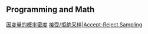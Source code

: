 ## Programming and Math

[因变量的概率密度](pdf_of_dependent_var.html)
[接受/拒绝采样|Accept-Reject Sampling](accept-reject-sampling.html)
